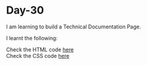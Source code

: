 # Day-30
I am learning to build a Technical Documentation Page.

I learnt the following:


Check the HTML code [here](./index.html)  
Check the CSS code [here](./styles.css)